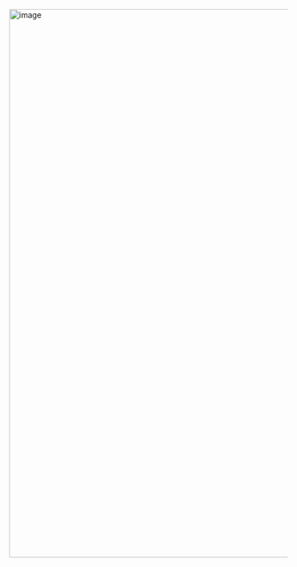 <img width="1915" height="992" alt="image" src="https://github.com/user-attachments/assets/6befd6f1-1fe7-4f04-af02-7bd5fed29813" />
